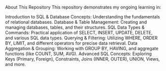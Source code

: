 About This Repository
This repository demonstrates my ongoing learning in:

Introduction to SQL & Database Concepts: Understanding the fundamentals of relational databases.
Database & Table Management: Creating and managing databases, tables, and their structures.
SQL Data Types & Commands: Practical application of SELECT, INSERT, UPDATE, DELETE, and various SQL data types.
Querying & Filtering: Utilizing WHERE, ORDER BY, LIMIT, and different operators for precise data retrieval.
Data Aggregation & Grouping: Working with GROUP BY, HAVING, and aggregate functions (like COUNT, SUM, AVG).
Advanced SQL Concepts: Exploring Keys (Primary, Foreign), Constraints, Joins (INNER, OUTER), UNION, Views, and more.
